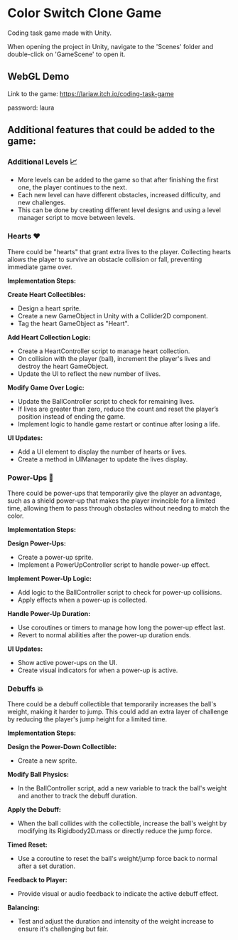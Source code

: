 # Color Switch Clone Game
Coding task game made with Unity.

When opening the project in Unity, navigate to the 'Scenes' folder and double-click on 'GameScene' to open it.

<h2>WebGL Demo</h2>

Link to the game: https://lariaw.itch.io/coding-task-game

password: laura


<h2>Additional features that could be added to the game:</h2>

<h3>Additional Levels 📈</h3>

- More levels can be added to the game so that after finishing the first one, the player continues to the next.
- Each new level can have different obstacles, increased difficulty, and new challenges.
- This can be done by creating different level designs and using a level manager script to move between levels.

<h3>Hearts ❤️</h3>

There could be "hearts" that grant extra lives to the player. Collecting hearts allows the player to survive an obstacle collision or fall, preventing immediate game over.

**Implementation Steps:**

**Create Heart Collectibles:**

- Design a heart sprite.
- Create a new GameObject in Unity with a Collider2D component.
- Tag the heart GameObject as "Heart".

**Add Heart Collection Logic:**

- Create a HeartController script to manage heart collection.
- On collision with the player (ball), increment the player's lives and destroy the heart GameObject.
- Update the UI to reflect the new number of lives.
   
**Modify Game Over Logic:**

- Update the BallController script to check for remaining lives.
- If lives are greater than zero, reduce the count and reset the player’s position instead of ending the game.
- Implement logic to handle game restart or continue after losing a life.
   
**UI Updates:**

- Add a UI element to display the number of hearts or lives.
- Create a method in UIManager to update the lives display.

<h3>Power-Ups 🌟</h3>

There could be power-ups that temporarily give the player an advantage, such as a shield power-up that makes the player invincible for a limited time, allowing them to pass through obstacles without needing to match the color.

**Implementation Steps:**

**Design Power-Ups:**

- Create a power-up sprite.
- Implement a PowerUpController script to handle power-up effect.
  
**Implement Power-Up Logic:**

- Add logic to the BallController script to check for power-up collisions.
- Apply effects when a power-up is collected.
  
**Handle Power-Up Duration:**

- Use coroutines or timers to manage how long the power-up effect last.
- Revert to normal abilities after the power-up duration ends.
  
**UI Updates:**

- Show active power-ups on the UI.
- Create visual indicators for when a power-up is active.

<h3>Debuffs 💥</h3>

There could be a debuff collectible that temporarily increases the ball's weight, making it harder to jump. This could add an extra layer of challenge by reducing the player's jump height for a limited time.

**Implementation Steps:**

**Design the Power-Down Collectible:**

- Create a new sprite.
  
**Modify Ball Physics:**

- In the BallController script, add a new variable to track the ball's weight and another to track the debuff duration.
  
**Apply the Debuff:**

- When the ball collides with the collectible, increase the ball's weight by modifying its Rigidbody2D.mass or directly reduce the jump force.
  
**Timed Reset:**

- Use a coroutine to reset the ball's weight/jump force back to normal after a set duration.
  
**Feedback to Player:**
- Provide visual or audio feedback to indicate the active debuff effect.
  
**Balancing:**

- Test and adjust the duration and intensity of the weight increase to ensure it's challenging but fair.
